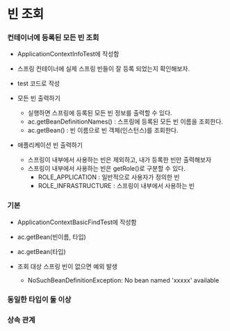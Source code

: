 # 빈 조회

### 컨테이너에 등록된 모든 빈 조회

* ApplicationContextInfoTest에 작성함

* 스프링 컨테이너에 실제 스프링 빈들이 잘 등록 되었는지 확인해보자.

* test 코드로 작성

* 모든 빈 출력하기
  * 실행하면 스프링에 등록된 모든 빈 정보를 출력할 수 있다.
  * ac.getBeanDefinitionNames() : 스프링에 등록된 모든 빈 이름을 조회한다.
  * ac.getBean() : 빈 이름으로 빈 객체(인스턴스)를 조회한다.
* 애플리케이션 빈 출력하기
  * 스프링이 내부에서 사용하는 빈은 제외하고, 내가 등록한 빈만 출력해보자
  * 스프링이 내부에서 사용하는 빈은 getRole()로 구분할 수 있다.
    * ROLE_APPLICATION : 일반적으로 사용자가 정의한 빈
    * ROLE_INFRASTRUCTURE : 스프링이 내부에서 사용하는 빈

### 기본

* ApplicationContextBasicFindTest에 작성함

* ac.getBean(빈이름, 타입)
* ac.getBean(타입)
* 조회 대상 스프링 빈이 없으면 예외 발생
  * NoSuchBeanDefinitionException: No bean named 'xxxxx' available

### 동일한 타입이 둘 이상

### 상속 관계



